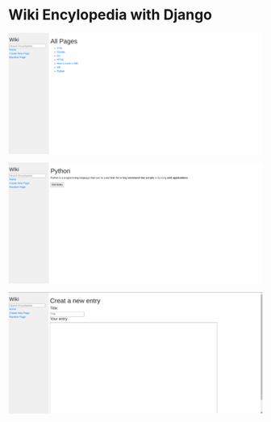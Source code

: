 # Wiki Encylopedia with Django

![first image](https://raw.githubusercontent.com/dahmani01/wiki-django/master/screenshots/2.png)

![Second Image](https://raw.githubusercontent.com/dahmani01/wiki-django/master/screenshots/1.png)

![Third Image](https://raw.githubusercontent.com/dahmani01/wiki-django/master/screenshots/3.png)
